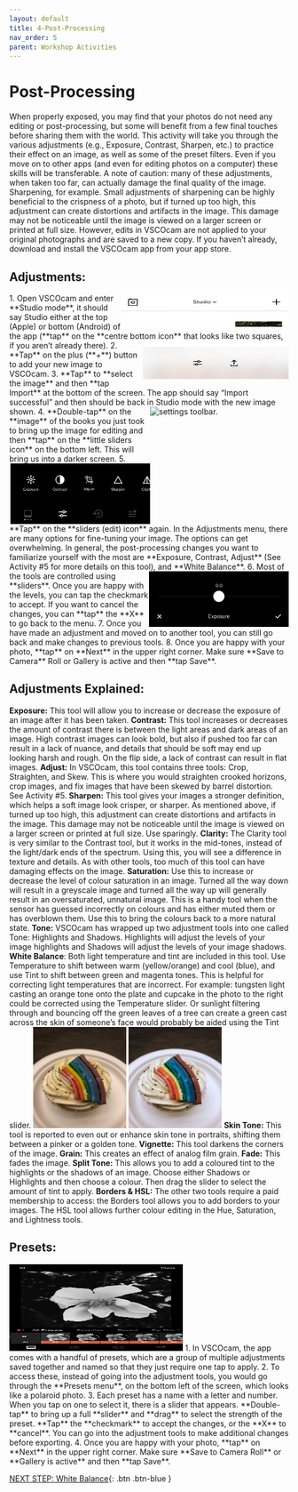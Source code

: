 ```yaml
---
layout: default
title: 4-Post-Processing
nav_order: 5
parent: Workshop Activities
---
```

# Post-Processing
When properly exposed, you may find that your photos do not need any editing or post-processing, but some will benefit from a few final touches before sharing them with the world. This activity will take you through the various adjustments (e.g., Exposure, Contrast,  Sharpen, etc.) to practice their effect on an image, as well as some of the preset filters. Even if you move on to other apps (and even for editing photos on a computer) these skills will be transferable. A note of caution: many of these adjustments, when taken too far, can actually damage the final quality of the image. Sharpening, for example. Small adjustments of sharpening can be highly beneficial to the crispness of a photo, but if turned up too high, this adjustment can create distortions and artifacts in the image. This damage may not be noticeable until the image is viewed on a larger screen or printed at full size. However,  edits in VSCOcam are not applied to your original photographs and are saved to a new copy. If you haven’t already, download and install the VSCOcam app from your app store.

## Adjustments:
<img src="images//photo-post-01.jpeg" style="float:right;width:302px;height:60px" alt=studio mode toolbar>
1. Open VSCOcam and enter **Studio mode**, it should say Studio either at the top (Apple) or bottom (Android) of the app (**tap** on the **centre bottom icon** that looks like two squares, if you aren’t already there). 
<img src="images//photo-post-02.jpeg" style="float:right;width:263px;height:69px" alt=settings toolbar>
2. **Tap** on the plus (**+**) button to add your new image to VSCOcam. 
3. **Tap** to **select the image** and then **tap Import** at the bottom of the screen. The app should say “Import successful” and then should be back in Studio mode with the new image shown. 
<img src="images//photo-post-03.jpeg" style="float:right;width:250px;height:180px" alt="settings toolbar."> 
4. **Double-tap** on the **image** of the books you just took to bring up the image for editing and then **tap** on the **little sliders icon** on the bottom left. This will bring us into a darker screen. 
<img src="images//photo-post-04.jpeg" style="float:right;width:252px;height:109px" alt=studio mode toolbar>
5. **Tap** on the **sliders (edit) icon** again. In the Adjustments menu, there are many options for fine-tuning your image. The options can get overwhelming. In general, the post-processing changes you want to familiarize yourself with the most are **Exposure, Contrast, Adjust** (See Activity #5 for more details on this tool), and **White Balance**. 
<img src="images//photo-post-05.jpeg" style="float:right;width:252px;height:100px" alt=studio mode toolbar>
6. Most of the tools are controlled using **sliders**. Once you are happy with the levels, you can tap the checkmark to accept. If you want to cancel the changes, you can **tap** the **X** to go back to the menu.
7. Once you have made an adjustment and moved on to another tool, you can still go back and make changes to previous tools. 
8. Once you are happy with your photo, **tap** on **Next** in the upper right corner. Make sure **Save to Camera** Roll or Gallery is active and then **tap Save**.

## Adjustments Explained: 
**Exposure:** This tool will allow you to increase or decrease the exposure of an image after it has been taken.
**Contrast:** This tool increases or decreases the amount of contrast there is between the light areas and dark areas of an image. High contrast images can look bold, but also if pushed too far can result in a lack of nuance, and details that should be soft may end up looking harsh and rough. On the flip side, a lack of contrast can result in flat images. 
**Adjust:** In VSCOcam, this tool contains three tools: Crop, Straighten, and Skew. This is where you would straighten crooked horizons, crop images, and fix images that have been skewed by barrel distortion. See Activity #5. 
**Sharpen:** This tool gives your images a stronger definition, which helps a soft image look crisper, or sharper. As mentioned above, if turned up too high, this adjustment can create distortions and artifacts in the image. This damage may not be noticeable until the image is viewed on a larger screen or printed at full size. Use sparingly.
**Clarity:** The Clarity tool is very similar to the Contrast tool, but it works in the mid-tones, instead of the light/dark ends of the spectrum. Using this, you will see a difference in texture and details. As with other tools, too much of this tool can have damaging effects on the image. 
**Saturation:** Use this to increase or decrease the level of colour saturation in an image. Turned all the way down will result in a greyscale image and turned all the way up will generally result in an oversaturated, unnatural image. This is a handy tool when the sensor has guessed incorrectly on colours and has either muted them or has overblown them. Use this to bring the colours back to a more natural state. 
**Tone:** VSCOcam has wrapped up two adjustment  tools into one called Tone: Highlights and Shadows. Highlights will adjust the levels of your image highlights and Shadows will adjust the levels of your image shadows.
**White Balance**: Both light temperature and tint are included in this tool. Use Temperature to shift between warm (yellow/orange) and cool (blue), and use Tint to shift between green and magenta tones. This is helpful for correcting light temperatures that are incorrect. For example: tungsten light casting an orange tone onto the plate and cupcake in the photo to the right could be corrected using the Temperature slider. Or sunlight filtering through and bouncing off the green leaves of a tree can create a green cast across the skin of someone’s face would probably be aided using the Tint slider.
<img src="images//photo-post-06.jpeg" style="width:168px;height:182px" alt="image of white exposure."> <img src="images//photo-post-07.jpeg" style="width:168px;height:182px" alt="image of white exposure adjusted.">
**Skin Tone:** This tool is reported to even out or enhance skin tone in portraits, shifting them between a pinker or a golden tone. 
**Vignette:** This tool darkens the corners of the image. 
**Grain:** This creates an effect of analog film grain. 
**Fade:** This fades the image.
**Split Tone:** This allows you to add a coloured tint to the highlights or the shadows of an image. Choose either Shadows or Highlights and then choose a colour. Then drag the slider to select the amount of tint to apply. 
**Borders & HSL:** The other two tools require a paid membership to access: the Borders tool allows you to add borders to your images. The HSL tool allows further colour editing in the Hue, Saturation, and Lightness tools. 

## Presets:
<img src="images//photo-post-08.png" style="width:313px;height:156px" alt="presets">
1. In VSCOcam, the app comes with a handful of presets, which are a group of multiple adjustments saved together and named so that they just require one tap to apply.
2. To access these, instead of going into the adjustment tools, you would go through the **Presets menu**, on the bottom left of the screen, which looks like a polaroid photo.
3. Each preset has a name with a letter and number. When you tap on one to select it, there is a slider that appears. **Double-tap** to bring up a full **slider** and **drag** to select the strength of the preset. **Tap** the **checkmark** to accept the changes, or the **X** to **cancel**. You can go into the adjustment tools to make additional changes before exporting. 
4. Once you are happy with your photo, **tap** on **Next** in the upper right corner. Make sure **Save to Camera Roll** or **Gallery is active** and then **tap Save**.

[NEXT STEP: White Balance](white-balance.html){: .btn .btn-blue }
